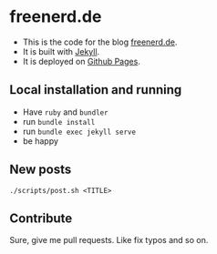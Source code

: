 # freenerd.de

  * This is the code for the blog [freenerd.de](http://freenerd.de).
  * It is built with [Jekyll](http://jekyllrb.com/).
  * It is deployed on [Github Pages](https://pages.github.com/).

## Local installation and running

  * Have `ruby` and `bundler`
  * run `bundle install`
  * run `bundle exec jekyll serve`
  * be happy

## New posts

```
./scripts/post.sh <TITLE>
```

## Contribute

Sure, give me pull requests. Like fix typos and so on.
